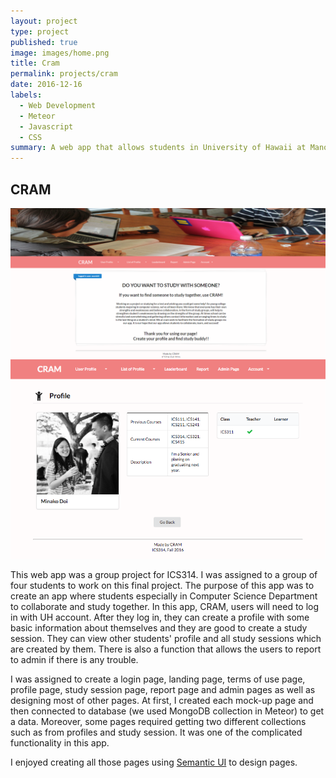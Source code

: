 ```yaml
---
layout: project
type: project
published: true
image: images/home.png
title: Cram
permalink: projects/cram
date: 2016-12-16
labels:
  - Web Development
  - Meteor
  - Javascript
  - CSS
summary: A web app that allows students in University of Hawaii at Manoa to collaborate with each other.
---
```


## CRAM

<img class="ui medium bordered image" src="../images/home.png">
<img class="ui medium bordered image" src="../images/cram_profile.png">

<br />

This web app was a group project for ICS314.  I was assigned to a group of four students to work on this final project.  The purpose of this app was to create an app where students especially in Computer Science Department to collaborate and study together.  In this app, CRAM, users will need to log in with UH account. After they log in, they can create a profile with some basic information about themselves and they are good to create a study session.  They can view other students' profile and all study sessions which are created by them.  There is also a function that allows the users to report to admin if there is any trouble.

I was assigned to create a login page, landing page, terms of use page, profile page, study session page, report page and admin pages as well as designing most of other pages.  At first, I created each mock-up page and then connected to database (we used MongoDB collection in Meteor) to get a data.  Moreover, some pages required getting two different collections such as from profiles and study session.  It was one of the complicated functionality in this app.

I enjoyed creating all those pages using [Semantic UI](http://semantic-ui.com) to design pages.
